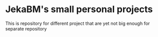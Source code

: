 # JekaBM's small personal projects

This is repository for different project that are yet not big enough for separate repository

